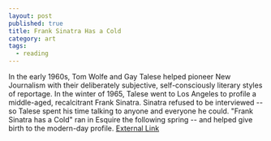 ```yaml
---
layout: post
published: true
title: Frank Sinatra Has a Cold
category: art
tags: 
  - reading
---
```


In the early 1960s, Tom Wolfe and Gay Talese helped pioneer New Journalism with their deliberately subjective, self-consciously literary styles of reportage. In the winter of 1965, Talese went to Los Angeles to profile a middle-aged, recalcitrant Frank Sinatra. Sinatra refused to be interviewed -- so Talese spent his time talking to anyone and everyone he could. "Frank Sinatra has a Cold" ran in Esquire the following spring -- and helped give birth to the modern-day profile. <a href="http://www.esquire.com/features/ESQ1003-OCT_SINATRA_rev_">External Link</a>